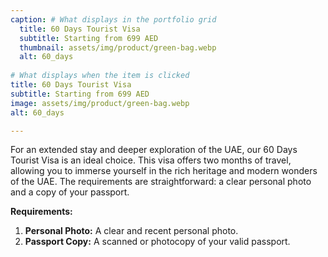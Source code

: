 ```yaml
---
caption: # What displays in the portfolio grid
  title: 60 Days Tourist Visa
  subtitle: Starting from 699 AED
  thumbnail: assets/img/product/green-bag.webp
  alt: 60_days
  
# What displays when the item is clicked
title: 60 Days Tourist Visa
subtitle: Starting from 699 AED
image: assets/img/product/green-bag.webp
alt: 60_days

---
```


For an extended stay and deeper exploration of the UAE, our 60 Days Tourist Visa is an ideal choice. This visa offers two months of travel, allowing you to immerse yourself in the rich heritage and modern wonders of the UAE. The requirements are straightforward: a clear personal photo and a copy of your passport.

**Requirements:**
1. **Personal Photo:** A clear and recent personal photo.
2. **Passport Copy:** A scanned or photocopy of your valid passport.